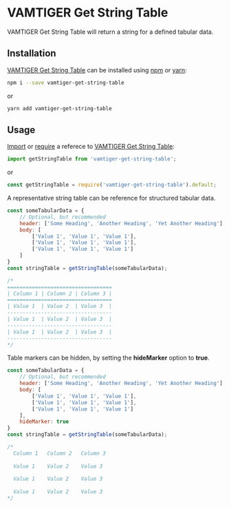 # VAMTIGER Get String Table
VAMTIGER Get String Table will return a string for a defined tabular data.

## Installation
[VAMTIGER Get String Table](https://github.com/vamtiger-project/vamtiger-get-string-table) can be installed using [npm](https://www.npmjs.com/) or [yarn]():
```bash
npm i --save vamtiger-get-string-table
```
or
```bash
yarn add vamtiger-get-string-table
```

## Usage
[Import](https://developer.mozilla.org/en-US/docs/Web/JavaScript/Reference/Statements/import) or [require](https://nodejs.org/api/modules.html#modules_require) a referece to [VAMTIGER Get String Table](https://github.com/vamtiger-project/vamtiger-get-string-table):
```javascript
import getStringTable from 'vamtiger-get-string-table';
```
or
```javascript
const getStringTable = require('vamtiger-get-string-table').default;
```

A representative string table can be reference for structured tabular data.
```javascript
const someTabularData = {
    // Optional, but recommended
    header: ['Some Heading', 'Another Heading', 'Yet Another Heading'],
    body: [
        ['Value 1', 'Value 1', 'Value 1'],
        ['Value 1', 'Value 1', 'Value 1'],
        ['Value 1', 'Value 1', 'Value 1']
    ]
}
const stringTable = getStringTable(someTabularData);

/*
==================================
| Column 1 | Column 2 | Column 3 |
==================================
| Value 1  | Value 2  | Value 3  |
----------------------------------
| Value 1  | Value 2  | Value 3  |
----------------------------------
| Value 1  | Value 2  | Value 3  |
----------------------------------
*/
```

Table markers can be hidden, by setting the __**hideMarker**__ option to __**true**__.
```javascript
const someTabularData = {
    // Optional, but recommended
    header: ['Some Heading', 'Another Heading', 'Yet Another Heading'],
    body: [
        ['Value 1', 'Value 1', 'Value 1'],
        ['Value 1', 'Value 1', 'Value 1'],
        ['Value 1', 'Value 1', 'Value 1']
    ],
    hideMarker: true
}
const stringTable = getStringTable(someTabularData);

/*
  Column 1   Column 2   Column 3  
                                  
  Value 1    Value 2    Value 3   
                                  
  Value 1    Value 2    Value 3   
                                  
  Value 1    Value 2    Value 3  
*/
```